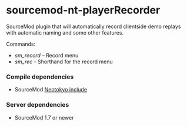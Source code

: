 # sourcemod-nt-playerRecorder

SourceMod plugin that will automatically record clientside demo replays with automatic naming and some other features.

Commands:
* _sm_record_ – Record menu
* _sm_rec_ - Shorthand for the record menu

### Compile dependencies
* SourceMod [Neotokyo include](https://github.com/softashell/sourcemod-nt-include)

### Server dependencies
* SourceMod 1.7 or newer
